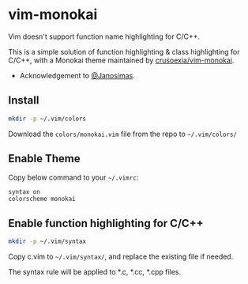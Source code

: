 vim-monokai
===========

Vim doesn't support function name highlighting for C/C++.

This is a simple solution of function highlighting & class highlighting for C/C++, with a Monokai theme maintained by [crusoexia/vim-monokai](https://github.com/crusoexia/vim-monokai). 

* Acknowledgement to [@Janosimas](https://stackoverflow.com/a/10140882/2753374).

Install
-------

```bash
mkdir -p ~/.vim/colors
```
    
Download the `colors/monokai.vim` file from the repo to `~/.vim/colors/`

Enable Theme
------------

Copy below command to your `~/.vimrc`:

```VimL
syntax on
colorscheme monokai
```

Enable function highlighting for C/C++
--------------------------------------

```bash
mkdir -p ~/.vim/syntax
```

Copy c.vim to `~/.vim/syntax/`, and replace the existing file if needed.

The syntax rule will be applied to *.c, *.cc, *.cpp files.


